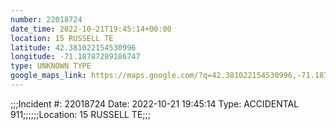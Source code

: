 ```yaml
---
number: 22018724
date_time: 2022-10-21T19:45:14+00:00
location: 15 RUSSELL TE
latitude: 42.381022154530996
longitude: -71.18787289186747
type: UNKNOWN TYPE
google_maps_link: https://maps.google.com/?q=42.381022154530996,-71.18787289186747
---
```


;;;Incident #: 22018724  Date: 2022-10-21 19:45:14   Type: ACCIDENTAL 911;;;;;;Location: 15 RUSSELL TE;;;

